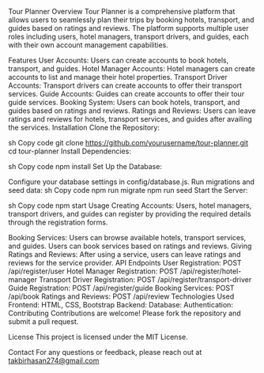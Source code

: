 Tour Planner
Overview
Tour Planner is a comprehensive platform that allows users to seamlessly plan their trips by booking hotels, transport, and guides based on ratings and reviews. The platform supports multiple user roles including users, hotel managers, transport drivers, and guides, each with their own account management capabilities.

Features
User Accounts: Users can create accounts to book hotels, transport, and guides.
Hotel Manager Accounts: Hotel managers can create accounts to list and manage their hotel properties.
Transport Driver Accounts: Transport drivers can create accounts to offer their transport services.
Guide Accounts: Guides can create accounts to offer their tour guide services.
Booking System: Users can book hotels, transport, and guides based on ratings and reviews.
Ratings and Reviews: Users can leave ratings and reviews for hotels, transport services, and guides after availing the services.
Installation
Clone the Repository:

sh
Copy code
git clone https://github.com/yourusername/tour-planner.git
cd tour-planner
Install Dependencies:

sh
Copy code
npm install
Set Up the Database:

Configure your database settings in config/database.js.
Run migrations and seed data:
sh
Copy code
npm run migrate
npm run seed
Start the Server:

sh
Copy code
npm start
Usage
Creating Accounts:
Users, hotel managers, transport drivers, and guides can register by providing the required details through the registration forms.

Booking Services:
Users can browse available hotels, transport services, and guides.
Users can book services based on ratings and reviews.
Giving Ratings and Reviews:
After using a service, users can leave ratings and reviews for the service provider.
API Endpoints
User Registration: POST /api/register/user
Hotel Manager Registration: POST /api/register/hotel-manager
Transport Driver Registration: POST /api/register/transport-driver
Guide Registration: POST /api/register/guide
Booking Services: POST /api/book
Ratings and Reviews: POST /api/review
Technologies Used
Frontend: HTML, CSS, Bootstrap
Backend: 
Database: 
Authentication: 
Contributing
Contributions are welcome! Please fork the repository and submit a pull request.

License
This project is licensed under the MIT License.

Contact
For any questions or feedback, please reach out at takbirhasan274@gmail.com
